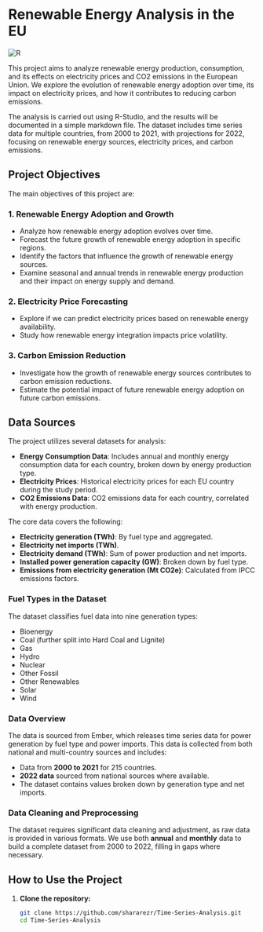 # Renewable Energy Analysis in the EU
![R](https://img.shields.io/badge/language-R-brightgreen.svg)

This project aims to analyze renewable energy production, consumption, and its effects on electricity prices and CO2 emissions in the European Union. We explore the evolution of renewable energy adoption over time, its impact on electricity prices, and how it contributes to reducing carbon emissions.

The analysis is carried out using R-Studio, and the results will be documented in a simple markdown file. The dataset includes time series data for multiple countries, from 2000 to 2021, with projections for 2022, focusing on renewable energy sources, electricity prices, and carbon emissions.

## Project Objectives

The main objectives of this project are:

### 1. Renewable Energy Adoption and Growth
- Analyze how renewable energy adoption evolves over time.
- Forecast the future growth of renewable energy adoption in specific regions.
- Identify the factors that influence the growth of renewable energy sources.
- Examine seasonal and annual trends in renewable energy production and their impact on energy supply and demand.

### 2. Electricity Price Forecasting
- Explore if we can predict electricity prices based on renewable energy availability.
- Study how renewable energy integration impacts price volatility.

### 3. Carbon Emission Reduction
- Investigate how the growth of renewable energy sources contributes to carbon emission reductions.
- Estimate the potential impact of future renewable energy adoption on future carbon emissions.

## Data Sources

The project utilizes several datasets for analysis:

- **Energy Consumption Data**: Includes annual and monthly energy consumption data for each country, broken down by energy production type.
- **Electricity Prices**: Historical electricity prices for each EU country during the study period.
- **CO2 Emissions Data**: CO2 emissions data for each country, correlated with energy production.

The core data covers the following:

- **Electricity generation (TWh)**: By fuel type and aggregated.
- **Electricity net imports (TWh)**.
- **Electricity demand (TWh)**: Sum of power production and net imports.
- **Installed power generation capacity (GW)**: Broken down by fuel type.
- **Emissions from electricity generation (Mt CO2e)**: Calculated from IPCC emissions factors.

### Fuel Types in the Dataset
The dataset classifies fuel data into nine generation types:
- Bioenergy
- Coal (further split into Hard Coal and Lignite)
- Gas
- Hydro
- Nuclear
- Other Fossil
- Other Renewables
- Solar
- Wind

### Data Overview
The data is sourced from Ember, which releases time series data for power generation by fuel type and power imports. This data is collected from both national and multi-country sources and includes:
- Data from **2000 to 2021** for 215 countries.
- **2022 data** sourced from national sources where available.
- The dataset contains values broken down by generation type and net imports.

### Data Cleaning and Preprocessing
The dataset requires significant data cleaning and adjustment, as raw data is provided in various formats. We use both **annual** and **monthly** data to build a complete dataset from 2000 to 2022, filling in gaps where necessary.

## How to Use the Project

1. **Clone the repository:**

   ```bash
   git clone https://github.com/shararezr/Time-Series-Analysis.git
   cd Time-Series-Analysis

